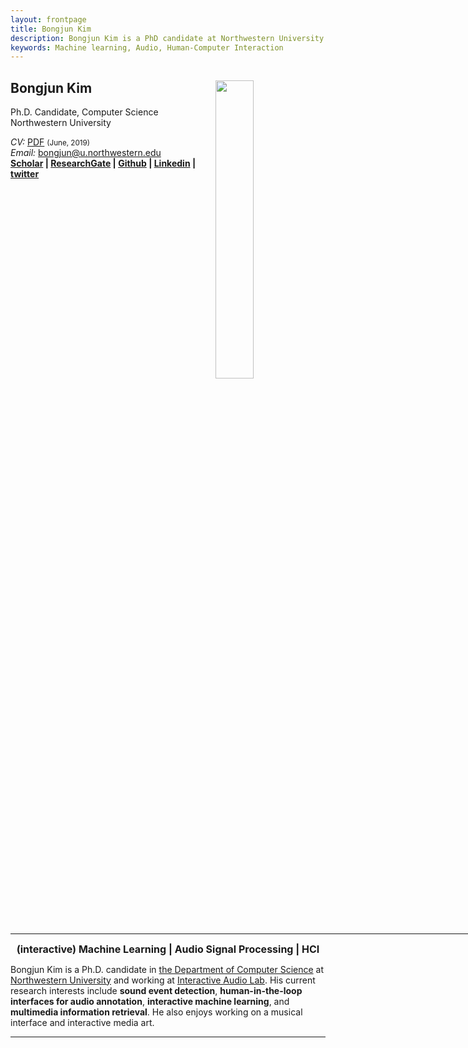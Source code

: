 ```yaml
---
layout: frontpage
title: Bongjun Kim
description: Bongjun Kim is a PhD candidate at Northwestern University. 
keywords: Machine learning, Audio, Human-Computer Interaction
---
```


<!-- ![profile_photo]({{ BASE_PATH }}/pages/files/bongjun_profile.jpg) -->


## Bongjun Kim  <a href="/images/me2.jpeg" target="_blank"><img src="../pages/files/bongjun_profile.jpg" width="35%" height="35%" align="right"></a>
Ph.D. Candidate, Computer Science <br>
Northwestern University <br>

<em>CV: </em><a href="https://bongjun.github.io/assets/CV.pdf" target="_blank">PDF</a>  <small>(June, 2019)</small> <br>
<em>Email: </em><a href="mailto:bongjun@u.northwestern.edu">bongjun@u.northwestern.edu</a><br>
**[Scholar](https://scholar.google.com/citations?user=s5RiD14AAAAJ&hl=en&oi=ao) | [ResearchGate](https://www.researchgate.net/profile/Bongjun_Kim3) | [Github](https://github.com/bongjun) | [Linkedin](https://www.linkedin.com/in/bongjun-kim-3594334b/) | [twitter](https://twitter.com/iambongjun)**
<br>
<br>
<hr width="900px">
<!-- <hr style="height:3pt; visibility:hidden;" /> -->

<!-- ### About Me -->
<!-- <p align="center">
  <img src="../pages/files/bongjun_profile.jpg" width="60%" height="60%">
  <br><br>
  <b><font size="5">Bongjun Kim | 김봉준</font></b><br>
  <br>
  <b><font size="3">(interactive) Machine Learning | Audio Signal Processing | HCI </font></b>
  <br><br>
</p>
 -->
<p align="center">
  <b><font size="3">(interactive) Machine Learning | Audio Signal Processing | HCI </font></b>
</p>

Bongjun Kim is a Ph.D. candidate in [the Department of Computer Science](https://www.mccormick.northwestern.edu/computer-science/) at [Northwestern University](https://www.northwestern.edu/) and working at [Interactive Audio Lab](http://music.cs.northwestern.edu/). His current research interests include **sound event detection**, **human-in-the-loop interfaces for audio annotation**, **interactive machine learning**, and **multimedia information retrieval**. He also enjoys working on a musical interface and interactive media art.

<!-- [curriculum vitae ![CV as pdf]({{ BASE_PATH }}/pages/icons16/pdf-icon.png)]({{ BASE_PATH }}/assets/CV.pdf)<br/>
 -->


<!-- **Contact: bongjun[at]u.northwestern.edu** -->

---



<!-- <div class="container">
<h4><a name="contact"></a>contact</h4>
    <div class="row-fluid">
        <div class="span5">
            Bongjun Kim<br/>
            Email: bongjun at u.northwestern.edu[<br/>
        </div>
        <div class="span2">
        <a href="../assets/headshot.jpg">
            <img src="../assets/headshot.jpg"
                  title="Blue Ham" alt="Blue Ham"/></a>
        </div>
    </div>
</div> -->

<!-- <div class="navbar">
  <div class="navbar-inner">
      <ul class="nav">
          <li><a href="{{ BASE_PATH }}/assets/CV.pdf">cv</a></li>
          <li><a href="https://github.com/bongjun">GitHub</a></li>
          <li><a href="https://twitter.com/iambongjun">Twitter (@iambongjun)</a></li>
      </ul>
  </div>
</div> -->